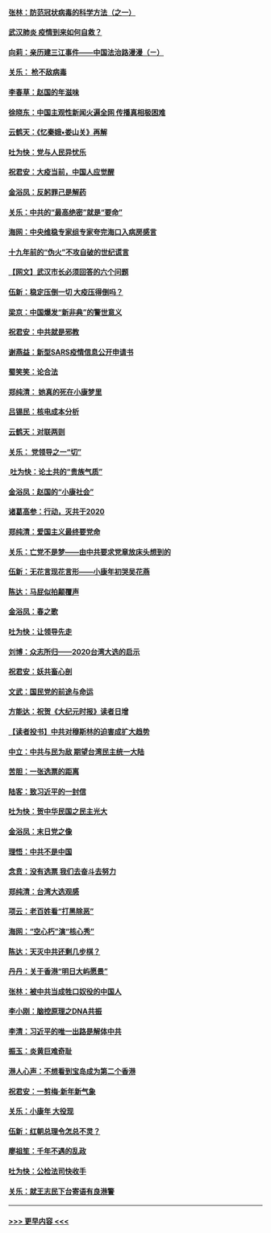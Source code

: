 #### [张林：防范冠状病毒的科学方法（之一）](../pages/nsc993/n11828618.md?t=01290831) 
#### [武汉肺炎 疫情到来如何自救？](../pages/nsc993/n11827632.md?t=01290831) 
#### [向莉：亲历建三江事件——中国法治路漫漫（ㄧ）](../pages/nsc993/n11827190.md?t=01290831) 
#### [关乐： 枪不敌病毒](../pages/nsc993/n11826746.md?t=01290831) 
#### [李春草：赵国的年滋味](../pages/nsc993/n11826321.md?t=01290831) 
#### [徐晓东：中国主观性新闻火遍全网 传播真相极困难](../pages/nsc993/n11826508.md?t=01290831) 
#### [云鹤天：《忆秦娥▪娄山关》再解](../pages/nsc993/n11824682.md?t=01290831) 
#### [吐为快：党与人民异忧乐](../pages/nsc993/n11824660.md?t=01290831) 
#### [祝君安：大疫当前，中国人应觉醒](../pages/nsc993/n11821946.md?t=01290831) 
#### [金浴凤：反躬罪己是解药](../pages/nsc993/n11820280.md?t=01290831) 
#### [关乐：中共的“最高绝密”就是“要命”](../pages/nsc993/n11816946.md?t=01290831) 
#### [海网：中央维稳专家组专家夸完海口入病房感言](../pages/nsc993/n11815138.md?t=01290831) 
#### [十九年前的“伪火”不攻自破的世纪谎言](../pages/nsc993/n11813238.md?t=01290831) 
#### [【网文】武汉市长必须回答的六个问题](../pages/nsc993/n11813848.md?t=01290831) 
#### [伍新：稳定压倒一切 大疫压得倒吗？](../pages/nsc993/n11812634.md?t=01290831) 
#### [梁京：中国爆发“新非典”的警世意义](../pages/nsc993/n11812554.md?t=01290831) 
#### [祝君安：中共就是邪教](../pages/nsc993/n11812431.md?t=01290831) 
#### [谢燕益：新型SARS疫情信息公开申请书](../pages/nsc993/n11808840.md?t=01290831) 
#### [蜀笑笑：论合法](../pages/nsc993/n11808064.md?t=01290831) 
#### [郑纯清： 她真的死在小康梦里](../pages/nsc993/n11806623.md?t=01290831) 
#### [吕锡民：核电成本分析](../pages/nsc993/n11806284.md?t=01290831) 
#### [云鹤天：对联两则](../pages/nsc993/n11805957.md?t=01290831) 
#### [关乐： 党领导之一“切”](../pages/nsc993/n11804505.md?t=01290831) 
#### [ 吐为快：论土共的“贵族气质”](../pages/nsc993/n11804490.md?t=01290831) 
#### [金浴凤：赵国的“小康社会”](../pages/nsc993/n11804452.md?t=01290831) 
#### [诸葛高参：行动，灭共于2020](../pages/nsc993/n11804120.md?t=01290831) 
#### [郑纯清：爱国主义最终要党命](../pages/nsc993/n11802197.md?t=01290831) 
#### [关乐：亡党不是梦——由中共要求党章放床头想到的](../pages/nsc993/n11802156.md?t=01290831) 
#### [伍新：无花言现花言形——小康年初哭吴花燕](../pages/nsc993/n11800044.md?t=01290831) 
#### [陈达：马屁似拍颠覆声](../pages/nsc993/n11800010.md?t=01290831) 
#### [金浴凤：春之歌](../pages/nsc993/n11797687.md?t=01290831) 
#### [吐为快：让领导先走](../pages/nsc993/n11797512.md?t=01290831) 
#### [刘博：众志所归——2020台湾大选的启示](../pages/nsc993/n11796878.md?t=01290831) 
#### [祝君安：妖共畜心剖](../pages/nsc993/n11794273.md?t=01290831) 
#### [文武：国民党的前途与命运](../pages/nsc993/n11794198.md?t=01290831) 
#### [方能达：祝贺《大纪元时报》读者日增](../pages/nsc993/n11793807.md?t=01290831) 
#### [【读者投书】中共对穆斯林的迫害成扩大趋势](../pages/nsc993/n11791371.md?t=01290831) 
#### [中立：中共与民为敌 期望台湾民主统一大陆](../pages/nsc993/n11790392.md?t=01290831) 
#### [苦胆：一张选票的距离](../pages/nsc993/n11788914.md?t=01290831) 
#### [陆客：致习近平的一封信](../pages/nsc993/n11788867.md?t=01290831) 
#### [吐为快：贺中华民国之民主光大](../pages/nsc993/n11788618.md?t=01290831) 
#### [金浴凤：末日党之像](../pages/nsc993/n11787475.md?t=01290831) 
#### [理悟：中共不是中国](../pages/nsc993/n11787463.md?t=01290831) 
#### [念贲：没有选票  我们去奋斗去努力](../pages/nsc993/n11787398.md?t=01290831) 
#### [郑纯清：台湾大选观感](../pages/nsc993/n11786210.md?t=01290831) 
#### [项云：老百姓看“打黑除恶”](../pages/nsc993/n11785398.md?t=01290831) 
#### [海网：“空心朽”演“核心秀”](../pages/nsc993/n11783874.md?t=01290831) 
#### [陈达：天灭中共还剩几步棋？](../pages/nsc993/n11783719.md?t=01290831) 
#### [丹丹：关于香港“明日大屿愿景”](../pages/nsc993/n11783273.md?t=01290831) 
#### [张林：被中共当成牲口奴役的中国人](../pages/nsc993/n11782397.md?t=01290831) 
#### [李小刚：脑控原理之DNA共振](../pages/nsc993/n11780962.md?t=01290831) 
#### [李清：习近平的唯一出路是解体中共](../pages/nsc993/n11780866.md?t=01290831) 
#### [振玉：炎黄巨难奇耻](../pages/nsc993/n11779632.md?t=01290831) 
#### [港人心声：不想看到宝岛成为第二个香港](../pages/nsc993/n11778817.md?t=01290831) 
#### [祝君安：一剪梅‧新年新气象](../pages/nsc993/n11776340.md?t=01290831) 
#### [关乐：小康年 大役现](../pages/nsc993/n11774213.md?t=01290831) 
#### [伍新：红朝总理令怎总不灵？](../pages/nsc993/n11770813.md?t=01290831) 
#### [廖祖笙：千年不遇的乱政](../pages/nsc993/n11770373.md?t=01290831) 
#### [吐为快：公检法司快收手](../pages/nsc993/n11770359.md?t=01290831) 
#### [关乐：就王志民下台寄语有良港警](../pages/nsc993/n11769903.md?t=01290831) 

----
#### [ >>> 更早内容 <<< ](../indexes/nsc993-earlier.md)
